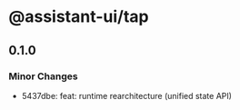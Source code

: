 # @assistant-ui/tap

## 0.1.0

### Minor Changes

- 5437dbe: feat: runtime rearchitecture (unified state API)
